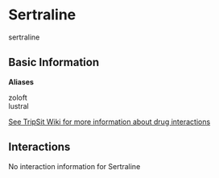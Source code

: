 # Sertraline

sertraline

## Basic Information

**Aliases**

zoloft  
lustral  

[See TripSit Wiki for more information about drug interactions](http://combo.tripsit.me/)

## Interactions

No interaction information for Sertraline